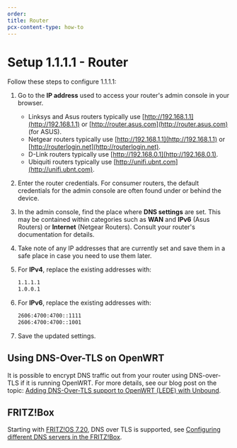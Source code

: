 ```yaml
---
order:
title: Router
pcx-content-type: how-to
---
```


# Setup 1.1.1.1 - Router

Follow these steps to configure 1.1.1.1:

1. Go to the **IP address** used to access your router's admin console in your browser.
    * Linksys and Asus routers typically use [http://192.168.1.1](http://192.168.1.1) or [http://router.asus.com](http://router.asus.com) (for ASUS).
    * Netgear routers typically use [http://192.168.1.1](http://192.168.1.1) or [http://routerlogin.net](http://routerlogin.net).
    * D-Link routers typically use [http://192.168.0.1](http://192.168.0.1).
    * Ubiquiti routers typically use [http://unifi.ubnt.com](http://unifi.ubnt.com).

1. Enter the router credentials. For consumer routers, the default credentials for the admin console are often found under or behind the device.
1. In the admin console, find the place where **DNS settings** are set. This may be contained within categories such as **WAN** and **IPv6** (Asus Routers) or **Internet** (Netgear Routers). Consult your router's documentation for details.
1. Take note of any IP addresses that are currently set and save them in a safe place in case you need to use them later.
1. For **IPv4**, replace the existing addresses with:

    ```txt
    1.1.1.1
    1.0.0.1
    ```
1. For **IPv6**, replace the existing addresses with:

    ```txt
    2606:4700:4700::1111
    2606:4700:4700::1001
    ```

1. Save the updated settings.

## Using DNS-Over-TLS on OpenWRT

It is possible to encrypt DNS traffic out from your router using DNS-over-TLS if it is running OpenWRT. For more details, see our blog post on the topic: [Adding DNS-Over-TLS support to OpenWRT (LEDE) with Unbound](https://blog.cloudflare.com/dns-over-tls-for-openwrt/).


## FRITZ!Box

Starting with [FRITZ!OS 7.20](https://en.avm.de/press/press-releases/2020/07/fritzos-720-more-performance-convenience-security/), DNS over TLS is supported, see [Configuring different DNS servers in the FRITZ!Box](https://en.avm.de/service/knowledge-base/dok/FRITZ-Box-7590/165_Configuring-different-DNS-servers-in-the-FRITZ-Box/).